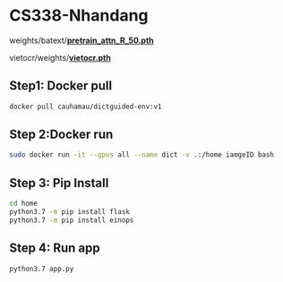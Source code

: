 # CS338-Nhandang
weights/batext/[**pretrain_attn_R_50.pth**](https://uithcm-my.sharepoint.com/:u:/g/personal/20520490_ms_uit_edu_vn/EfaY7y3nlTxFja1p1OHXwNQB0vjDjU9-906cXRDsmMUgQA?e=j6BjEJ)

vietocr/weights/[**vietocr.pth**](https://uithcm-my.sharepoint.com/:u:/g/personal/20520490_ms_uit_edu_vn/ETssn6jMkTpKmfJi91YCYKUBlvdaipxlpvbCHa0V7YFPlw?e=W9G8Os)

## Step1: Docker pull
```sh
docker pull cauhamau/dictguided-env:v1
```
## Step 2:Docker run
```sh
sudo docker run -it --gpus all --name dict -v .:/home iamgeID bash
```
## Step 3: Pip Install
```sh
cd home
python3.7 -m pip install flask
python3.7 -m pip install einops
```
## Step 4: Run app
```sh
python3.7 app.py
```
